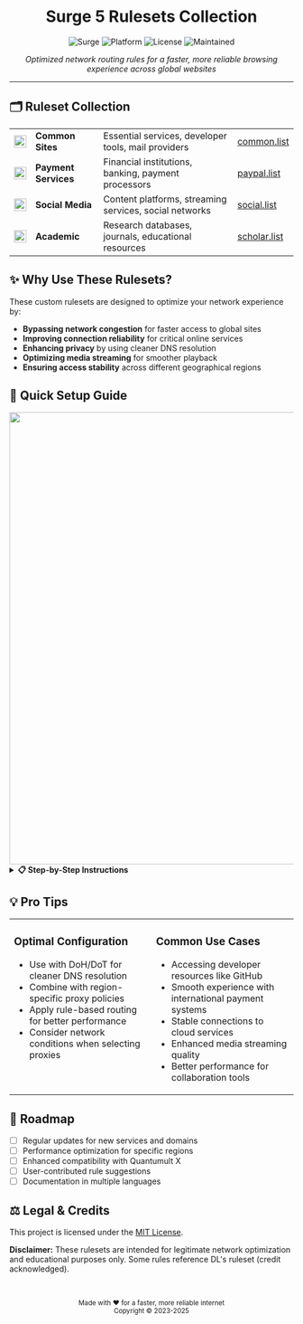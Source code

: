 <div align="center">

# Surge 5 Rulesets Collection

</div>

<div align="center">

![Surge](https://img.shields.io/badge/Surge-5-4D9DE0?style=for-the-badge&logo=surge&logoColor=white)
![Platform](https://img.shields.io/badge/Platform-iOS%20%7C%20macOS-E87A90?style=for-the-badge&logo=apple&logoColor=white)
![License](https://img.shields.io/badge/License-MIT-92D293?style=for-the-badge&logo=opensourceinitiative&logoColor=white)
![Maintained](https://img.shields.io/badge/Maintained-Yes-F5C05A?style=for-the-badge&logo=github&logoColor=white)

</div>

<p align="center">
  <i>Optimized network routing rules for a faster, more reliable browsing experience across global websites</i>
</p>

<hr>

## 🗂️ Ruleset Collection

<table>
<tr>
  <td><img src="https://cdn-icons-png.flaticon.com/512/9458/9458326.png" width="22" align="center"></td>
  <td><b>Common Sites</b></td>
  <td>Essential services, developer tools, mail providers</td>
  <td><a href="https://raw.githubusercontent.com/yagami1997/Surgerulesets/main/common.list">common.list</a></td>
</tr>
<tr>
  <td><img src="https://cdn-icons-png.flaticon.com/512/2936/2936660.png" width="22" align="center"></td>
  <td><b>Payment Services</b></td>
  <td>Financial institutions, banking, payment processors</td>
  <td><a href="https://raw.githubusercontent.com/yagami1997/Surgerulesets/main/paypal.list">paypal.list</a></td>
</tr>
<tr>
  <td><img src="https://cdn-icons-png.flaticon.com/512/9073/9073032.png" width="22" align="center"></td>
  <td><b>Social Media</b></td>
  <td>Content platforms, streaming services, social networks</td>
  <td><a href="https://raw.githubusercontent.com/yagami1997/Surgerulesets/main/social.list">social.list</a></td>
</tr>
<tr>
  <td><img src="https://cdn-icons-png.flaticon.com/512/3330/3330314.png" width="22" align="center"></td>
  <td><b>Academic</b></td>
  <td>Research databases, journals, educational resources</td>
  <td><a href="https://raw.githubusercontent.com/yagami1997/Surgerulesets/main/scholar.list">scholar.list</a></td>
</tr>
</table>

## ✨ Why Use These Rulesets?

These custom rulesets are designed to optimize your network experience by:

- **Bypassing network congestion** for faster access to global sites
- **Improving connection reliability** for critical online services
- **Enhancing privacy** by using cleaner DNS resolution
- **Optimizing media streaming** for smoother playback
- **Ensuring access stability** across different geographical regions

## 🚀 Quick Setup Guide

<div align="center">
  <img src="https://raw.githubusercontent.com/yagami1997/Surgerulesets/main/.github/setup-guide.png" width="800">
</div>

<details>
<summary><b>📋 Step-by-Step Instructions</b></summary>
<br>

1. Click the **RAW** button on the ruleset file you want to use:

   ![Click RAW button](https://user-images.githubusercontent.com/7695407/172099104-a37bc55c-43a7-4b36-b172-75365c7be558.png)

2. Copy the URL from your browser's address bar:

   ![Copy URL](https://user-images.githubusercontent.com/7695407/172099581-683d27df-f6d2-44cd-b40b-b762c0043bcb.png)

3. In Surge 5:
   - Create a replica of your managed configuration
   - In **Outbound Mode**, select **Proxy Rules**
   - Navigate to **Add Rule → Ruleset → External Ruleset**
   - Paste the copied URL and select an appropriate policy
   - Click **Finish** to apply

4. To update your rulesets later:
   - Go to your profile configuration
   - Navigate to **Edit → External Resources**
   - Click **Update All** to get the latest versions
</details>

## 💡 Pro Tips

<table>
<tr>
<td width="50%" valign="top">

### Optimal Configuration
- Use with DoH/DoT for cleaner DNS resolution
- Combine with region-specific proxy policies
- Apply rule-based routing for better performance
- Consider network conditions when selecting proxies

</td>
<td width="50%" valign="top">

### Common Use Cases
- Accessing developer resources like GitHub
- Smooth experience with international payment systems
- Stable connections to cloud services
- Enhanced media streaming quality
- Better performance for collaboration tools

</td>
</tr>
</table>

## 🔮 Roadmap

- [ ] Regular updates for new services and domains
- [ ] Performance optimization for specific regions
- [ ] Enhanced compatibility with Quantumult X
- [ ] User-contributed rule suggestions
- [ ] Documentation in multiple languages

## ⚖️ Legal & Credits

This project is licensed under the [MIT License](LICENSE).

**Disclaimer:** These rulesets are intended for legitimate network optimization and educational purposes only. Some rules reference DL's ruleset (credit acknowledged).

<div align="center">
  <br>
  <p>
    <sub>Made with ❤️ for a faster, more reliable internet</sub>
    <br>
    <sub>Copyright © 2023-2025</sub>
  </p>
</div>
